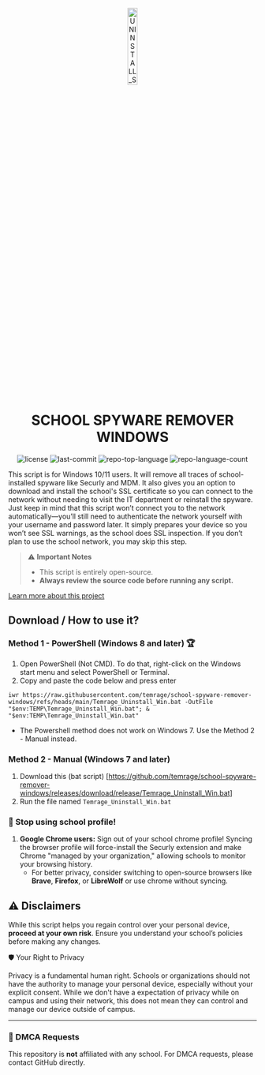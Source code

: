<p align="center">
  <img src="https://i.imgur.com/ec0RaHP.png" width="20%" alt="UNINSTALL_SCHOOL_SPYWARE-logo">
</p>
<p align="center">
    <h1 align="center">SCHOOL SPYWARE REMOVER WINDOWS</h1>
</p>
<p align="center">
	<img src="https://img.shields.io/github/license/temrage/school-spyware-remover-windows?style=flat&logo=opensourceinitiative&logoColor=white&color=0080ff" alt="license">
	<img src="https://img.shields.io/github/last-commit/temrage/school-spyware-remover-windows?style=flat&logo=git&logoColor=white&color=0080ff" alt="last-commit">
	<img src="https://img.shields.io/github/languages/top/temrage/school-spyware-remover-windows?style=flat&color=0080ff" alt="repo-top-language">
	<img src="https://img.shields.io/github/languages/count/temrage/school-spyware-remover-windows?style=flat&color=0080ff" alt="repo-language-count">

This script is for Windows 10/11 users. It will remove all traces of school-installed spyware like Securly and MDM. It also gives you an option to download and install the school's SSL certificate so you can connect to the network without needing to visit the IT department or reinstall the spyware. Just keep in mind that this script won’t connect you to the network automatically—you’ll still need to authenticate the network yourself with your username and password later. It simply prepares your device so you won’t see SSL warnings, as the school does SSL inspection. If you don’t plan to use the school network, you may skip this step.

> ⚠️ **Important Notes**
> - This script is entirely open-source.
> - **Always review the source code before running any script.**

[Learn more about this project](https://github.com/temrage/uninstall_school_spyware/blob/main/about.md)

## Download / How to use it?

### Method 1 - PowerShell (Windows 8 and later) 🏆

1.   Open PowerShell (Not CMD). To do that, right-click on the Windows start menu and select PowerShell or Terminal.
2.   Copy and paste the code below and press enter  
```
iwr https://raw.githubusercontent.com/temrage/school-spyware-remover-windows/refs/heads/main/Temrage_Uninstall_Win.bat -OutFile "$env:TEMP\Temrage_Uninstall_Win.bat"; & "$env:TEMP\Temrage_Uninstall_Win.bat"
```

- The Powershell method does not work on Windows 7. Use the Method 2 - Manual instead.  

### Method 2 - Manual (Windows 7 and later)

1.   Download this (bat script) [https://github.com/temrage/school-spyware-remover-windows/releases/download/release/Temrage_Uninstall_Win.bat]
2.   Run the file named `Temrage_Uninstall_Win.bat`


### 🚨 Stop using school profile!
1. **Google Chrome users:** Sign out of your school chrome profile! Syncing the browser profile will force-install the Securly extension and make Chrome "managed by your organization," allowing schools to monitor your browsing history. 
   - For better privacy, consider switching to open-source browsers like **Brave**, **Firefox**, or **LibreWolf** or use chrome without syncing.


## ⚠️ Disclaimers
While this script helps you regain control over your personal device, **proceed at your own risk**. Ensure you understand your school’s policies before making any changes. 

🛡️ Your Right to Privacy

Privacy is a fundamental human right. Schools or organizations should not have the authority to manage your personal device, especially without your explicit consent. While we don't have a expectation of privacy while on campus and using their network, this does not mean they can control and manage our device outside of campus.

---

### 📧 DMCA Requests
This repository is **not** affiliated with any school. For DMCA requests, please contact GitHub directly.

